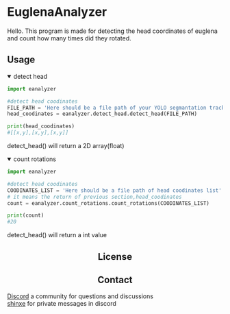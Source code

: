 # **EuglenaAnalyzer**

Hello.
This program is made for detecting the head coordinates of euglena and count how many times did they rotated.

## Usage
<details open>
<summary>detect head</summary>

```python
import eanalyzer

#detect head coodinates
FILE_PATH = 'Here should be a file path of your YOLO segmantation tracking data txt'
head_coodinates = eanalyzer.detect_head.detect_head(FILE_PATH)

print(head_coodinates)
#[[x,y],[x,y],[x,y]]
```
detect_head() will return a 2D array(float)
</details>

<details open>
<summary>count rotations</summary>

```python
import eanalyzer

#detect head coodinates
COODINATES_LIST = 'Here should be a file path of head coodinates list'
# it means the return of previous section,head_coodinates
count = eanalyzer.count_rotations.count_rotations(COODINATES_LIST)

print(count)
#20
```
detect_head() will return a int value
</details>

## <div style='text-align:center'>License</div>


## <div style='text-align:center'>Contact</div>

[Discord](https://xalyfi.com/discord) a community for questions and discussions<br>
[shinxe](https://discordapp.com/users/1099992603073724547/) for private messages in discord